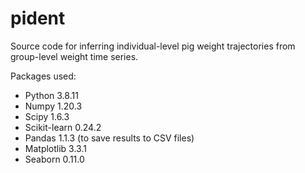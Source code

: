 # pident
Source code for inferring individual-level pig weight trajectories from group-level weight time series.

Packages used:
- Python 3.8.11
- Numpy 1.20.3
- Scipy 1.6.3
- Scikit-learn 0.24.2
- Pandas 1.1.3 (to save results to CSV files)
- Matplotlib 3.3.1
- Seaborn 0.11.0
